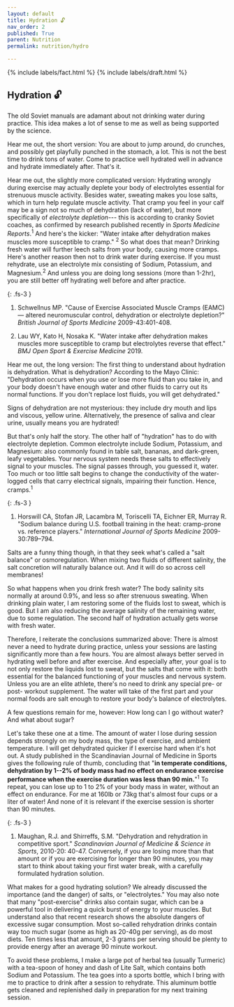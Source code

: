 ```yaml
---
layout: default
title: Hydration 🔓
nav_order: 2
published: True
parent: Nutrition
permalink: nutrition/hydro

---
```


{% include labels/fact.html %}
{% include labels/draft.html %}

<!-- ## Hydration <span data-ms-content="!members"></span><span data-ms-content="members">🔓</span>
{% include labels/members-only.html %}
<div data-ms-content="members" markdown="1"> -->

## Hydration 🔓

The old Soviet manuals are adamant about not drinking water during practice. This idea makes a
lot of sense to me as well as being supported by the science.

Hear me out, the short version: You are about to jump around, do crunches, and possibly get
playfully punched in the stomach, a lot. This is not the best time to drink tons of water.
Come to practice well hydrated well in advance and hydrate immediately after. That's it.

Hear me out, the slightly more complicated version: Hydrating wrongly during exercise may
actually deplete your body of electrolytes essential for strenuous muscle activity. Besides
water, sweating makes you lose salts, which in turn help regulate muscle activity. That cramp
you feel in your calf may be a sign not so much of dehydration (lack of water), but more
specifically of *electrolyte depletion*--- this is according to cranky Soviet coaches, as
confirmed by research published recently in *Sports Medicine Reports*.<sup>1</sup> And here's
the kicker: "Water intake after dehydration makes muscles more susceptible to cramp."
<sup>2</sup> So what does that mean? Drinking fresh water will further leech salts from your
body, causing more cramps. Here's another reason then not to drink water during exercise. If
you must rehydrate, use an electrolyte mix consisting of Sodium, Potassium, and
Magnesium.<sup>2</sup> And unless you are doing long sessions (more than 1-2hr), you are still
better off hydrating well before and after practice.

{: .fs-3 }
1. Schwellnus MP. "Cause of Exercise Associated Muscle Cramps (EAMC) — altered neuromuscular
control, dehydration or electrolyte depletion?"  *British Journal of Sports Medicine*
2009-43:401-408.

2. Lau WY, Kato H, Nosaka K. "Water intake after dehydration makes muscles more susceptible to
cramp but electrolytes reverse that effect." *BMJ Open Sport & Exercise Medicine* 2019.

Hear me out, the long version: The first thing to understand about hydration is dehydration.
What is dehydration? According to the Mayo Clinic: "Dehydration occurs when you use or lose
more fluid than you take in, and your body doesn't have enough water and other fluids to carry
out its normal functions. If you don't replace lost fluids, you will get dehydrated."

Signs of dehydration are not mysterious: they include dry mouth and lips and viscous, yellow
urine. Alternatively, the presence of saliva and clear urine, usually means you are hydrated!

But that's only half the story. The other half of "hydration" has to do with electrolyte
depletion. Common electrolyte include Sodium, Potassium, and Magnesium: also commonly found in
table salt, bananas, and dark-green, leafy vegetables. Your nervous system needs these salts to
effectively signal to your muscles. The signal passes through, you guessed it, water. Too much
or too little salt begins to change the conductivity of the water-logged cells that carry
electrical signals, impairing their function. Hence, cramps.<sup>1</sup>

{: .fs-3 }
1. Horswill CA, Stofan JR, Lacambra M, Toriscelli TA, Eichner ER, Murray R. "Sodium balance
during U.S. football training in the heat: cramp-prone vs. reference players." *International
Journal of Sports Medicine* 2009-30:789–794.

Salts are a funny thing though, in that they seek what's called a "salt balance" or
osmoregulation. When mixing two fluids of different salinity, the salt concretion will
naturally balance out. And it will do so across cell membranes!

So what happens when you drink fresh water? The body salinity sits normally at around 0.9%, and
less so after strenuous sweating. When drinking plain water, I am restoring some of the fluids
lost to sweat, which is good. But I am also reducing the average salinity of the remaining
water, due to some regulation. The second half of hydration actually gets worse with fresh
water.

Therefore, I reiterate the conclusions summarized above: There is almost never a need to
hydrate during practice, unless your sessions are lasting significantly more than a few hours.
You are almost always better served in hydrating well before and after exercise. And especially
after, your goal is to not only restore the liquids lost to sweat, but the salts that come with
it: both essential for the balanced functioning of your muscles and nervous system. Unless you
are an elite athlete, there's no need to drink any special pre- or post- workout supplement.
The water will take of the first part and your normal foods are salt enough to restore your
body's balance of electrolytes.

A few questions remain for me, however: How long can I go without water? And what about sugar?

Let's take these one at a time. The amount of water I lose during session depends strongly on
my body mass, the type of exercise, and ambient temperature. I will get dehydrated quicker if I
exercise hard when it's hot out. A study published in the Scandinavian Journal of Medicine in
Sports gives the following rule of thumb, concluding that "**in temperate conditions,
dehydration by 1--2% of body mass had no effect on endurance exercise performance when the
exercise duration was less than 90 min.**"<sup>1</sup> To repeat, you can lose up to 1 to 2% of
your body mass in water, without an effect on endurance. For me at 160lb or 73kg that's almost
four cups or a liter of water! And none of it is relevant if the exercise session is shorter
than 90 minutes.

{: .fs-3 }
1. Maughan, R.J. and Shirreffs, S.M. "Dehydration and rehydration in competitive sport."
*Scandinavian Journal of Medicine & Science in Sports*, 2010-20: 40-47.
Conversely, if you are losing more than that amount or if you are exercising for longer than
90 minutes, you may start to think about taking your first water break, with a carefully
formulated hydration solution.

What makes for a good hydrating solution? We already discussed the importance (and the danger)
of salts, or "electrolytes." You may also note that many "post-exercise" drinks also contain
sugar, which can be a powerful tool in delivering a quick burst of energy to your muscles. But
understand also that recent research shows the absolute dangers of excessive sugar consumption.
Most so-called rehydration drinks contain way too much sugar (some as high as 20-40g per
serving), as do most diets. Ten times less that amount, 2-3 grams per serving should be plenty
to provide energy after an average 90 minute workout.

To avoid these problems, I make a large pot of herbal tea (usually Turmeric) with a tea-spoon
of honey and dash of Lite Salt, which contains both Sodium and Potassium. The tea goes into a
sports bottle, which I bring with me to practice to drink after a session to rehydrate. This
aluminum bottle gets cleaned and replenished daily in preparation for my next training session.

</div>
